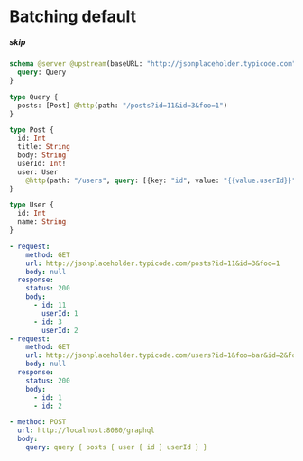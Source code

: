 # Batching default

##### skip
[//]: # "Validation Error: GroupBy can only be applied if batching is enabled [Post, user, @http]"

```graphql @server
schema @server @upstream(baseURL: "http://jsonplaceholder.typicode.com", httpCache: true, batch: {delay: 10}) {
  query: Query
}

type Query {
  posts: [Post] @http(path: "/posts?id=11&id=3&foo=1")
}

type Post {
  id: Int
  title: String
  body: String
  userId: Int!
  user: User
    @http(path: "/users", query: [{key: "id", value: "{{value.userId}}"}, {key: "foo", value: "bar"}], batchKey: ["id"])
}

type User {
  id: Int
  name: String
}
```

```yml @mock
- request:
    method: GET
    url: http://jsonplaceholder.typicode.com/posts?id=11&id=3&foo=1
    body: null
  response:
    status: 200
    body:
      - id: 11
        userId: 1
      - id: 3
        userId: 2
- request:
    method: GET
    url: http://jsonplaceholder.typicode.com/users?id=1&foo=bar&id=2&foo=bar
    body: null
  response:
    status: 200
    body:
      - id: 1
      - id: 2
```

```yml @assert
- method: POST
  url: http://localhost:8080/graphql
  body:
    query: query { posts { user { id } userId } }
```

